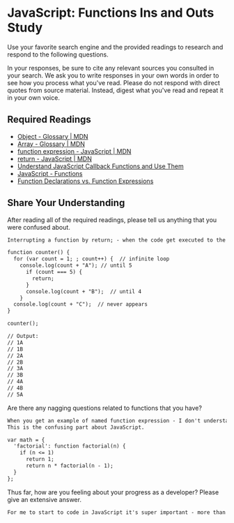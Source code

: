 # JavaScript: Functions Ins and Outs Study

Use your favorite search engine and the provided readings to research and
respond to the following questions.

In your responses, be sure to cite any relevant sources you consulted in your
search. We ask you to write responses in your own words in order to see how you
process what you've read. Please do not respond with direct quotes from source
material. Instead, digest what you've read and repeat it in your own voice.

## Required Readings

-   [Object - Glossary | MDN](https://developer.mozilla.org/en-US/docs/Glossary/Object)
-   [Array - Glossary | MDN](https://developer.mozilla.org/en-US/docs/Glossary/Array)
-   [function expression - JavaScript | MDN](https://developer.mozilla.org/en-US/docs/Web/JavaScript/Reference/Operators/function)
-   [return - JavaScript | MDN](https://developer.mozilla.org/en-US/docs/Web/JavaScript/Reference/Statements/return)
-   [Understand JavaScript Callback Functions and Use Them](http://javascriptissexy.com/understand-javascript-callback-functions-and-use-them)
-   [JavaScript - Functions](http://www.quirksmode.org/js/function.html)
-   [Function Declarations vs. Function Expressions](https://javascriptweblog.wordpress.com/2010/07/06/function-declarations-vs-function-expressions)

## Share Your Understanding

After reading all of the required readings, please tell us anything that you
were confused about.

```md
Interrupting a function by return; - when the code get executed to the "return;" what will trigger it to go back to print out "B" ? Also I would think that the result will not get any numbers with B then when return; gets in.

function counter() {
  for (var count = 1; ; count++) {  // infinite loop
    console.log(count + "A"); // until 5
      if (count === 5) {
        return;
      }
      console.log(count + "B");  // until 4
    }
  console.log(count + "C");  // never appears
}

counter();

// Output:
// 1A
// 1B
// 2A
// 2B
// 3A
// 3B
// 4A
// 4B
// 5A

```

Are there any nagging questions related to functions that you have?

```md
When you get an example of named function expression - I don't understand how come it doesn't follow the rule of if (n <= 1) {return 1;} else {return n * factorial(n - 1);}
This is the confusing part about JavaScript.

var math = {
  'factorial': function factorial(n) {
    if (n <= 1)
      return 1;
      return n * factorial(n - 1);
  }
};
```

Thus far, how are you feeling about your progress as a developer? Please give an
extensive answer.

```md
For me to start to code in JavaScript it's super important - more than any other related languages. I have basics of JavaScript for while but took GA to hear finally foundations and logic of lines of codes that is behind. Don't want to only hack but also code from scratch. Also, the asnwers to "why this" "why that" is the most to put together puzzles of JavaScript concepts that language offers. But the pace is very advanced. I don't see a problem to understand the concept of entire "case study" in 15 - 20 minuts if I get an individual attention after the theory. It's a great idea of students helping each other if it works but unfortunatelly our team isn't good enough to know and share around. The result is that we don't work much together.  So I have a little space to talk about problems with my code and I see I am not growing rather stuck with more and more problems. In some point today I had probably finished 70% of assignment in a cool way but because I couldn't finish that 30% I showed it to one student from other group who was done with the assignment and she pushed me to rewrite my code the way how she knows that it will work because she didn't know my way. Now we have both the same code - hers and I don't see I am growing because her thinking isn't mine. I have heard that some GA classes have 15 students - definitelly our 28 students is too big and I don't see any advantage of that number. Also I don't think that node.js can help If you don't know how to structure the code. Forgetting closing {} can also happend when not knowing how the code goes... where the block of code should close.
```
